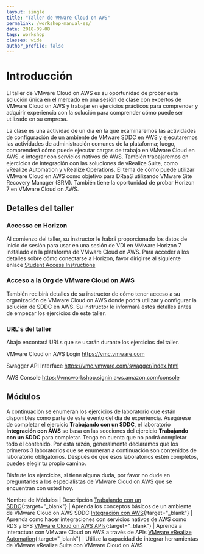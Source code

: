 ```yaml
---
layout: single
title: "Taller de VMware Cloud on AWS"
permalink: /workshop-manual-es/
date: 2018-09-08
tags: workshop
classes: wide
author_profile: false
---
```

# Introducción

El taller de VMware Cloud on AWS es su oportunidad de probar esta solución única en el mercado en una sesión de clase con expertos de VMware Cloud on AWS y trabajar en ejercicios prácticos para comprender y adquirir experiencia con la solución para comprender cómo puede ser utilizado en su empresa.

La clase es una actividad de un día en la que examinaremos las actividades de configuración de un ambiente de VMware SDDC en AWS y ejecutaremos las actividades de administración comunes de la plataforma; luego, comprenderá cómo puede ejecutar cargas de trabajo en VMware Cloud en AWS. e integrar con servicios nativos de AWS.
También trabajaremos en ejercicios de integración con las soluciones de vRealize Suite, como vRealize Automation y vRealize Operations. El tema de cómo puede utilizar VMware Cloud en AWS como objetivo para DRaaS utilizando VMware Site Recovery Manager (SRM). También tiene la oportunidad de probar Horizon 7 en VMware Cloud on AWS.

## Detalles del taller

### Accesso en Horizon

Al comienzo del taller, su instructor le habrá proporcionado los datos de inicio de sesión para usar en una sesión de VDI en VMware Horizon 7 instalado en la plataforma de VMware Cloud on AWS. Para acceder a los detalles sobre cómo conectarse a Horizon, favor dirigirse al siguiente enlace [Student Access Instructions](https://vmc-field-team.github.io/student-access/)

### Acceso a la Org de VMware Cloud on AWS

También recibirá detalles de su instructor de cómo tener acceso a su organización de VMware Cloud on AWS donde podrá utilizar y configurar la solución de SDDC en AWS. Su instructor le informará estos detalles antes de empezar los ejercicios de este taller.

### URL's del taller

Abajo encontará URLs que se usarán durante los ejercicios del taller.

VMware Cloud on AWS Login <https://vmc.vmware.com>

Swagger API Interface <https://vmc.vmware.com/swagger/index.html>

AWS Console <https://vmcworkshop.signin.aws.amazon.com/console>

## Módulos

A continuación se enumeran los ejercicios de laboratorio que están disponibles como parte de este evento del día de experiencia. Asegúrese de completar el ejercicio **Trabajando con un SDDC**, el laboratorio **Integración con AWS** se basa en las secciones del ejercicio **Trabajando con un SDDC** para completar. Tenga en cuenta que no podrá completar todo el contenido. Por esta razón, generalmente declaramos que los primeros 3 laboratorios que se enumeran a continuación son contenidos de laboratorio obligatorios. Después de que esos laboratorios estén completos, puedes elegir tu propio camino.
<!---
If you are interested in exploring the DRaaS use case in the **VMware Site Recovery Manager** lab, you will need to pair up with another team so that one team can be the "protected site" and the other team can be the "failover" site. All other labs can be completed individually.
-->

Disfrute los ejercicios, si tiene alguna duda, por favor no dude en preguntarles a los especialistas de VMware Cloud on AWS que se encuentran con usted hoy.

Nombre de Módulos | Descripción
[Trabajando con un SDDC](https://vmc-field-team.github.io/labs-es/working-with-sddc-lab/){:target="_blank"} | Aprenda los conceptos básicos de un ambiente de VMware Cloud on AWS SDDC
[Integración con AWS](https://vmc-field-team.github.io/labs-es/aws-integration-lab/){:target="_blank"} | Aprenda como hacer integraciones con servicios nativos de AWS como RDS y EFS
[VMware Cloud on AWS APIs](https://vmc-field-team.github.io/labs-es/api-lab/){:target="_blank"} | Aprenda a interactuar con VMware Cloud on AWS a través de APIs
[VMware vRealize Automation](https://vmc-field-team.github.io/labs-es/vra-lab/){:target="_blank"} | Utilize la capacidad de integrar herramientas de VMware vRealize Suite con VMware Cloud on AWS


<!--
[VMware Site Recovery Manager](https://vmc-field-team.github.io/labs/v2/srm-lab/){:target="_blank"} | Learn how you can utilize VMware on AWS for DRaaS use cases
[VMware vRealize Automation](https://vmc-field-team.github.io/labs/v2/vra-lab/){:target="_blank"} | Utilize integration capabilities with VMware cloud management tools
-->